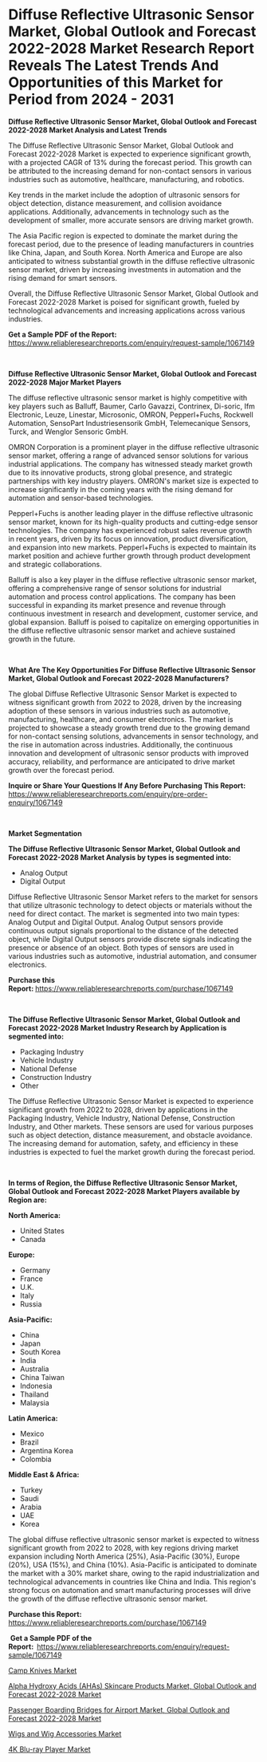 <p><h1>Diffuse Reflective Ultrasonic Sensor Market, Global Outlook and Forecast 2022-2028 Market Research Report Reveals The Latest Trends And Opportunities of this Market for Period from 2024 - 2031</h1></p><p><strong>Diffuse Reflective Ultrasonic Sensor Market, Global Outlook and Forecast 2022-2028 Market Analysis and Latest Trends</strong></p>
<p><p>The Diffuse Reflective Ultrasonic Sensor Market, Global Outlook and Forecast 2022-2028 Market is expected to experience significant growth, with a projected CAGR of 13% during the forecast period. This growth can be attributed to the increasing demand for non-contact sensors in various industries such as automotive, healthcare, manufacturing, and robotics. </p><p>Key trends in the market include the adoption of ultrasonic sensors for object detection, distance measurement, and collision avoidance applications. Additionally, advancements in technology such as the development of smaller, more accurate sensors are driving market growth. </p><p>The Asia Pacific region is expected to dominate the market during the forecast period, due to the presence of leading manufacturers in countries like China, Japan, and South Korea. North America and Europe are also anticipated to witness substantial growth in the diffuse reflective ultrasonic sensor market, driven by increasing investments in automation and the rising demand for smart sensors.</p><p>Overall, the Diffuse Reflective Ultrasonic Sensor Market, Global Outlook and Forecast 2022-2028 Market is poised for significant growth, fueled by technological advancements and increasing applications across various industries.</p></p>
<p><strong>Get a Sample PDF of the Report:&nbsp;</strong> <a href="https://www.reliableresearchreports.com/enquiry/request-sample/1067149">https://www.reliableresearchreports.com/enquiry/request-sample/1067149</a></p>
<p>&nbsp;</p>
<p><strong>Diffuse Reflective Ultrasonic Sensor Market, Global Outlook and Forecast 2022-2028 Major Market Players</strong></p>
<p><p>The diffuse reflective ultrasonic sensor market is highly competitive with key players such as Balluff, Baumer, Carlo Gavazzi, Contrinex, Di-soric, Ifm Electronic, Leuze, Linestar, Microsonic, OMRON, Pepperl+Fuchs, Rockwell Automation, SensoPart Industriesensorik GmbH, Telemecanique Sensors, Turck, and Wenglor Sensoric GmbH.</p><p>OMRON Corporation is a prominent player in the diffuse reflective ultrasonic sensor market, offering a range of advanced sensor solutions for various industrial applications. The company has witnessed steady market growth due to its innovative products, strong global presence, and strategic partnerships with key industry players. OMRON's market size is expected to increase significantly in the coming years with the rising demand for automation and sensor-based technologies.</p><p>Pepperl+Fuchs is another leading player in the diffuse reflective ultrasonic sensor market, known for its high-quality products and cutting-edge sensor technologies. The company has experienced robust sales revenue growth in recent years, driven by its focus on innovation, product diversification, and expansion into new markets. Pepperl+Fuchs is expected to maintain its market position and achieve further growth through product development and strategic collaborations.</p><p>Balluff is also a key player in the diffuse reflective ultrasonic sensor market, offering a comprehensive range of sensor solutions for industrial automation and process control applications. The company has been successful in expanding its market presence and revenue through continuous investment in research and development, customer service, and global expansion. Balluff is poised to capitalize on emerging opportunities in the diffuse reflective ultrasonic sensor market and achieve sustained growth in the future.</p></p>
<p>&nbsp;</p>
<p><strong>What Are The Key Opportunities For Diffuse Reflective Ultrasonic Sensor Market, Global Outlook and Forecast 2022-2028 Manufacturers?</strong></p>
<p><p>The global Diffuse Reflective Ultrasonic Sensor Market is expected to witness significant growth from 2022 to 2028, driven by the increasing adoption of these sensors in various industries such as automotive, manufacturing, healthcare, and consumer electronics. The market is projected to showcase a steady growth trend due to the growing demand for non-contact sensing solutions, advancements in sensor technology, and the rise in automation across industries. Additionally, the continuous innovation and development of ultrasonic sensor products with improved accuracy, reliability, and performance are anticipated to drive market growth over the forecast period.</p></p>
<p><strong>Inquire or Share Your Questions If Any Before Purchasing This Report:</strong> <a href="https://www.reliableresearchreports.com/enquiry/pre-order-enquiry/1067149">https://www.reliableresearchreports.com/enquiry/pre-order-enquiry/1067149</a></p>
<p>&nbsp;</p>
<p><strong>Market Segmentation</strong></p>
<p><strong>The Diffuse Reflective Ultrasonic Sensor Market, Global Outlook and Forecast 2022-2028 Market Analysis by types is segmented into:</strong></p>
<p><ul><li>Analog Output</li><li>Digital Output</li></ul></p>
<p><p>Diffuse Reflective Ultrasonic Sensor Market refers to the market for sensors that utilize ultrasonic technology to detect objects or materials without the need for direct contact. The market is segmented into two main types: Analog Output and Digital Output. Analog Output sensors provide continuous output signals proportional to the distance of the detected object, while Digital Output sensors provide discrete signals indicating the presence or absence of an object. Both types of sensors are used in various industries such as automotive, industrial automation, and consumer electronics.</p></p>
<p><strong>Purchase this Report:&nbsp;</strong><a href="https://www.reliableresearchreports.com/purchase/1067149">https://www.reliableresearchreports.com/purchase/1067149</a></p>
<p>&nbsp;</p>
<p><strong>The Diffuse Reflective Ultrasonic Sensor Market, Global Outlook and Forecast 2022-2028 Market Industry Research by Application is segmented into:</strong></p>
<p><ul><li>Packaging Industry</li><li>Vehicle Industry</li><li>National Defense</li><li>Construction Industry</li><li>Other</li></ul></p>
<p><p>The Diffuse Reflective Ultrasonic Sensor Market is expected to experience significant growth from 2022 to 2028, driven by applications in the Packaging Industry, Vehicle Industry, National Defense, Construction Industry, and Other markets. These sensors are used for various purposes such as object detection, distance measurement, and obstacle avoidance. The increasing demand for automation, safety, and efficiency in these industries is expected to fuel the market growth during the forecast period.</p></p>
<p>&nbsp;</p>
<p><strong>In terms of Region, the Diffuse Reflective Ultrasonic Sensor Market, Global Outlook and Forecast 2022-2028 Market Players available by Region are:</strong></p>
<p>
    <p> <strong> North America: </strong>
        <ul>
            <li>United States</li>
            <li>Canada</li>
        </ul>
        </p> 
    <p> <strong> Europe: </strong>
        <ul>
            <li>Germany</li>
            <li>France</li>
            <li>U.K.</li>
            <li>Italy</li>
            <li>Russia</li>
        </ul>
        </p> 
    <p> <strong> Asia-Pacific: </strong>
        <ul>
            <li>China</li>
            <li>Japan</li>
            <li>South Korea</li>
            <li>India</li>
            <li>Australia</li>
            <li>China Taiwan</li>
            <li>Indonesia</li>
            <li>Thailand</li>
            <li>Malaysia</li>
        </ul>
        </p> 
    <p> <strong> Latin America: </strong>
        <ul>
            <li>Mexico</li>
            <li>Brazil</li>
            <li>Argentina Korea</li>
            <li>Colombia</li>
        </ul>
        </p> 
    <p> <strong> Middle East & Africa: </strong>
        <ul>
            <li>Turkey</li>
            <li>Saudi</li>
            <li>Arabia</li>
            <li>UAE</li>
            <li>Korea</li>
        </ul>
    </p>
    </p>
<p><p>The global diffuse reflective ultrasonic sensor market is expected to witness significant growth from 2022 to 2028, with key regions driving market expansion including North America (25%), Asia-Pacific (30%), Europe (20%), USA (15%), and China (10%). Asia-Pacific is anticipated to dominate the market with a 30% market share, owing to the rapid industrialization and technological advancements in countries like China and India. This region's strong focus on automation and smart manufacturing processes will drive the growth of the diffuse reflective ultrasonic sensor market.</p></p>
<p><strong>Purchase this Report: </strong><a href="https://www.reliableresearchreports.com/purchase/1067149">https://www.reliableresearchreports.com/purchase/1067149</a></p>
<p>&nbsp;<strong>Get a Sample PDF of the Report:&nbsp;&nbsp;</strong><a href="https://www.reliableresearchreports.com/enquiry/request-sample/1067149">https://www.reliableresearchreports.com/enquiry/request-sample/1067149</a></p>
<p><strong></strong></p>
<p><p><a href="https://medium.com/@markkautzer09/decoding-camp-knives-market-metrics-market-share-trends-and-growth-patterns-ef8227136736">Camp Knives Market</a></p><p><a href="https://github.com/elizabethdagraca/Market-Research-Report-List-1/blob/main/alpha-hydroxy-acids-ahas-skincare-products-market-global-outlook-and-forecast-2022-2028-market.md">Alpha Hydroxy Acids (AHAs) Skincare Products Market, Global Outlook and Forecast 2022-2028 Market</a></p><p><a href="https://github.com/khayangel/Market-Research-Report-List-1/blob/main/passenger-boarding-bridges-for-airport-market-global-outlook-and-forecast-2022-2028-market.md">Passenger Boarding Bridges for Airport Market, Global Outlook and Forecast 2022-2028 Market</a></p><p><a href="https://medium.com/@markkautzer09/wigs-and-wig-accessories-market-exploring-market-share-market-trends-and-future-growth-9c2dc71695a0">Wigs and Wig Accessories Market</a></p><p><a href="https://medium.com/@markkautzer09/4k-blu-ray-player-market-competitive-analysis-market-trends-and-forecast-to-2031-7aa9a86a0db3">4K Blu-ray Player Market</a></p></p>